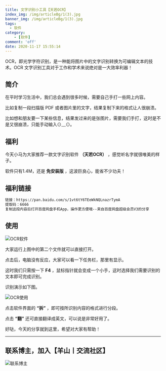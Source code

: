 ```yaml
---
title: 文字识别小工具【天若OCR】
index_img: /img/articleBg/1(3).jpg
banner_img: /img/articleBg/1(3).jpg
tags:
  - 软件
category:
    - [软件]
comment: 'off'
date: 2020-11-17 15:55:14
---
```

OCR，即光学字符识别，是一种能将图片中的文字识别转换为可编辑文本的技术。OCR 文字识别工具对于工作和学术来说绝对是一大效率利器！

## 简介

在平时学习生活中，我们总会遇到很多时候，需要自己手打一些网上内容。

比如复制一段扫描版 PDF 或者图片里的文字，结果复制下来的格式让人很崩溃。

比如想和朋友要一下某些信息，结果发过来的是张图片，需要我们手打，这时是不是又很崩溃，只能手动输入⊙﹏⊙。


## 福利

今天小马为大家推荐一款文字识别软件 **（天若OCR）** ，感觉听名字就很唯美的样子。

软件只有1.4M，还是 **免安装版** ，这波巨良心，能省不少功夫！

## 福利链接

``` bash
链接：https://pan.baidu.com/s/1vt6tY6TEeWkNQLnazrTymA 
提取码：6666 
复制这段内容后打开百度网盘手机App，操作更方便哦--来自百度网盘超级会员V3的分享
```
## 使用

![OCR软件](./tianRuoOCR/OCRSoft.png)

大家运行上图中的第二个文件就可以直接打开。

点击后，电脑没有反应，大家可以看一下任务栏，那里有显示。

这时我们只需按一下 **F4** ，鼠标指针就会变成一个小手，这时选择我们需要识别的文本即可完成识别。

识别演示如下图。

![OCR使用](./tianRuoOCR/OCRUse.jpg)

点击软件界面的 **“拆”** ，即可按所识别内容的格式进行分段。

点击 **“翻”** 还可直接翻译成英文，可以说是非常好用了。

好哒，今天的分享就到这里，希望对大家有帮助！

---

## 联系博主，加入【羊山丨交流社区】
![联系博主](/img/icon/wechatFindMe.png)